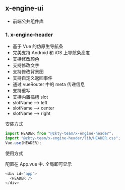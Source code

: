 ## x-engine-ui

- 前端公共组件库

### 1. x-engine-header

- 基于 Vue 的仿原生导航条
- 完美支持 Android 和 iOS 上导航条高度
- 支持修改颜色
- 支持修改文字
- 支持修改背景图
- 支持自定义返回事件
- 通过 vueRouter 中的 meta 传递信息
- 支持重写
- 支持内置插槽 slot
- slotName --> left
- slotName --> center
- slotName --> right

安装方式

```javascript
import HEADER from "@zkty-team/x-engine-header";
import "@zkty-team/x-engine-header/lib/HEADER.css";
Vue.use(HEADER);
```

使用方式

配置在 App.vue 中. 全局即可显示

```javascript
<div id="app">
  <HEADER />
</div>
```

​
